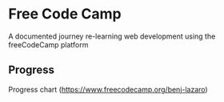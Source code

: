 # Free Code Camp
A documented journey re-learning web development using the freeCodeCamp platform


## Progress
Progress chart (https://www.freecodecamp.org/benj-lazaro)
